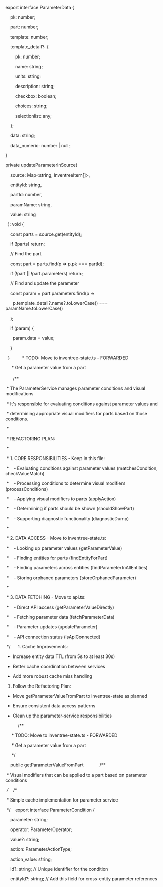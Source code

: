 export interface ParameterData {

    pk: number;

    part: number;

    template: number;

    template_detail?: {

        pk: number;

        name: string;

        units: string;

        description: string;

        checkbox: boolean;

        choices: string;

        selectionlist: any;

    };

    data: string;

    data_numeric: number | null;

}


private updateParameterInSource(

    source: Map<string, InventreeItem[]>,

    entityId: string,

    partId: number,

    paramName: string,

    value: string

  ): void {

    const parts = source.get(entityId);

    if (!parts) return;

    // Find the part

    const part = parts.find(p => p.pk === partId);

    if (!part || !part.parameters) return;

    // Find and update the parameter

    const param = part.parameters.find(p =>

      p.template_detail?.name?.toLowerCase() === paramName.toLowerCase()

    );

    if (param) {

      param.data = value;

    }

  }
  
       * TODO: Move to inventree-state.ts - FORWARDED

     * Get a parameter value from a part
       
       
       /**

 * The ParameterService manages parameter conditions and visual modifications

 * It's responsible for evaluating conditions against parameter values and

 * determining appropriate visual modifiers for parts based on those conditions.

 *

 * REFACTORING PLAN:

 *

 * 1. CORE RESPONSIBILITIES - Keep in this file:

 *    - Evaluating conditions against parameter values (matchesCondition, checkValueMatch)

 *    - Processing conditions to determine visual modifiers (processConditions)

 *    - Applying visual modifiers to parts (applyAction)

 *    - Determining if parts should be shown (shouldShowPart)

 *    - Supporting diagnostic functionality (diagnosticDump)

 *

 * 2. DATA ACCESS - Move to inventree-state.ts:

 *    - Looking up parameter values (getParameterValue)

 *    - Finding entities for parts (findEntityForPart)

 *    - Finding parameters across entities (findParameterInAllEntities)

 *    - Storing orphaned parameters (storeOrphanedParameter)

 *

 * 3. DATA FETCHING - Move to api.ts:

 *    - Direct API access (getParameterValueDirectly)

 *    - Fetching parameter data (fetchParameterData)

 *    - Parameter updates (updateParameter)

 *    - API connection status (isApiConnected)

 */
 
 
 1. Cache Improvements:

- Increase entity data TTL (from 5s to at least 30s)

- Better cache coordination between services

- Add more robust cache miss handling

1. Follow the Refactoring Plan:

- Move getParameterValueFromPart to inventree-state as planned

- Ensure consistent data access patterns

- Clean up the parameter-service responsibilities
  
  
      /**

     * TODO: Move to inventree-state.ts - FORWARDED

     * Get a parameter value from a part

     */

    public getParameterValueFromPart
    
    
    /**

 * Visual modifiers that can be applied to a part based on parameter conditions

 */
 
 /**

 * Simple cache implementation for parameter service

 */
 
 export interface ParameterCondition {

    parameter: string;

    operator: ParameterOperator;

    value?: string;

    action: ParameterActionType;

    action_value: string;

    id?: string; // Unique identifier for the condition

    entityId?: string; // Add this field for cross-entity parameter references